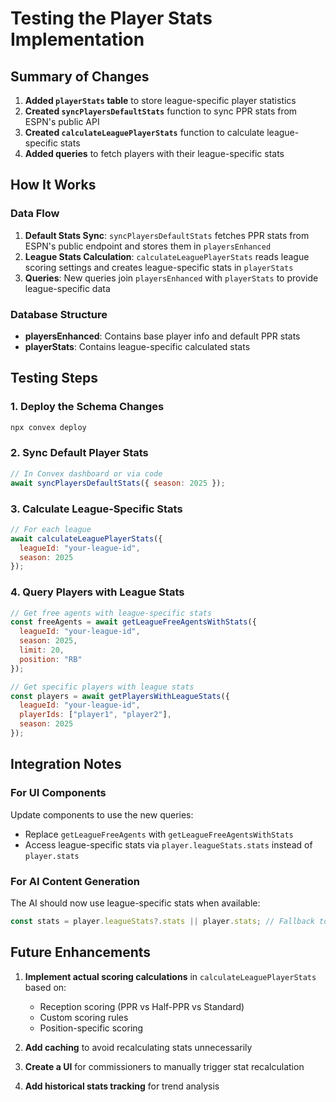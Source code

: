 # Testing the Player Stats Implementation

## Summary of Changes

1. **Added `playerStats` table** to store league-specific player statistics
2. **Created `syncPlayersDefaultStats`** function to sync PPR stats from ESPN's public API
3. **Created `calculateLeaguePlayerStats`** function to calculate league-specific stats
4. **Added queries** to fetch players with their league-specific stats

## How It Works

### Data Flow
1. **Default Stats Sync**: `syncPlayersDefaultStats` fetches PPR stats from ESPN's public endpoint and stores them in `playersEnhanced`
2. **League Stats Calculation**: `calculateLeaguePlayerStats` reads league scoring settings and creates league-specific stats in `playerStats`
3. **Queries**: New queries join `playersEnhanced` with `playerStats` to provide league-specific data

### Database Structure
- **playersEnhanced**: Contains base player info and default PPR stats
- **playerStats**: Contains league-specific calculated stats

## Testing Steps

### 1. Deploy the Schema Changes
```bash
npx convex deploy
```

### 2. Sync Default Player Stats
```javascript
// In Convex dashboard or via code
await syncPlayersDefaultStats({ season: 2025 });
```

### 3. Calculate League-Specific Stats
```javascript
// For each league
await calculateLeaguePlayerStats({ 
  leagueId: "your-league-id", 
  season: 2025 
});
```

### 4. Query Players with League Stats
```javascript
// Get free agents with league-specific stats
const freeAgents = await getLeagueFreeAgentsWithStats({
  leagueId: "your-league-id",
  season: 2025,
  limit: 20,
  position: "RB"
});

// Get specific players with league stats
const players = await getPlayersWithLeagueStats({
  leagueId: "your-league-id",
  playerIds: ["player1", "player2"],
  season: 2025
});
```

## Integration Notes

### For UI Components
Update components to use the new queries:
- Replace `getLeagueFreeAgents` with `getLeagueFreeAgentsWithStats`
- Access league-specific stats via `player.leagueStats.stats` instead of `player.stats`

### For AI Content Generation
The AI should now use league-specific stats when available:
```javascript
const stats = player.leagueStats?.stats || player.stats; // Fallback to default
```

## Future Enhancements

1. **Implement actual scoring calculations** in `calculateLeaguePlayerStats` based on:
   - Reception scoring (PPR vs Half-PPR vs Standard)
   - Custom scoring rules
   - Position-specific scoring

2. **Add caching** to avoid recalculating stats unnecessarily

3. **Create a UI** for commissioners to manually trigger stat recalculation

4. **Add historical stats tracking** for trend analysis
